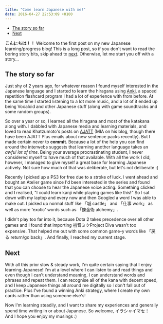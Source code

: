 ```yaml
---
title: "Come learn Japanese with me!"
date: 2016-04-27 22:53:09 +0100
---
```


* [The story so far][]
* [Next][]

[The story so far]: #the-story-so-far
[Next]: #next

**こんにちは！！** Welcome to the first post on my new Japanese
learning/progress blog! This is a long post, so if you don't want to read the
boring story bits, skip ahead to [next][]. Otherwise, let me start you off with
a story...


<h2 id="the-story-so-far">The story so far</h2>

[Anki]: http://ankisrs.net/
[AJATT]: http://www.alljapaneseallthetime.com/blog/

Just shy of 2 years ago, for whatever reason I found myself interested in the
Japanese language and I started to learn the hiragana using [Anki][], a spaced
repetition flashcard program I had a lot of experience with from before. At the
same time I started listening to a lot more music, and a lot of it ended up
being Vocaloid and other Japanese stuff (along with game soundtracks and some
random groups).

So over a year or so, I learned all the hiragana and most of the katakana along
with. I dabbled with Japanese media and learning materials, and loved to read
Khatzumoto's posts on [AJATT][] (MIA on his blog, though there have been AJATT
Plus emails about new sentence packs recently). But I made certain never to
**commit**. Because a lot of the help you can find around the interwebs suggests
that learning another language takes an *awful lot of time*. Being your average
procrastinating student, I never considered myself to have much of that
available. With all the work I did, however, I managed to give myself a great
base for learning Japanese actively. Not sure how much of that was deliberate,
but let's not deliberate :)

Recently I picked up a PS3 for free due to a stroke of luck. I went ahead and
bought an Atelier game since I'd been interested in the series and found that
you can choose to hear the Japanese voice acting. Something clicked and I
realised, "I could learn kanji while playing games like this!" So I sat down
with my laptop and every now and then Googled a word I was able to make out. I
picked up normal stuff like 「城 castle」 and 「仕事 work」 as well as more
'exotic' words such as 「錬金術 alchemy」.

I didn't play too far into it, because Dota 2 takes precedence over all other
games and I found that importing 初音ミクProject Diva wasn't too expensive. That
helped me out with some common game-y words like 「戻る return/go back」. And
finally, I reached my current stage.


<h2 id="next">Next</h2>

With all this prior slow & steady work, I'm quite certain saying that I enjoy
learning Japanese! I'm at a level where I can listen to and read things and even
though I can't understand meaning, I can understand words and phrases and repeat
them. I can recognise all of the kana with decent speed, and I keep Japanese
things all around me digitally so I don't fall out of practice. Plus I've found
a winning Anki strategy, where I create my own cards rather than using someone
else's!

Now I'm learning steadily, and I want to share my experiences and generally
spend time writing in or about Japanese. So welcome, イラシャイマセ！ And I hope
you enjoy my musings :)
